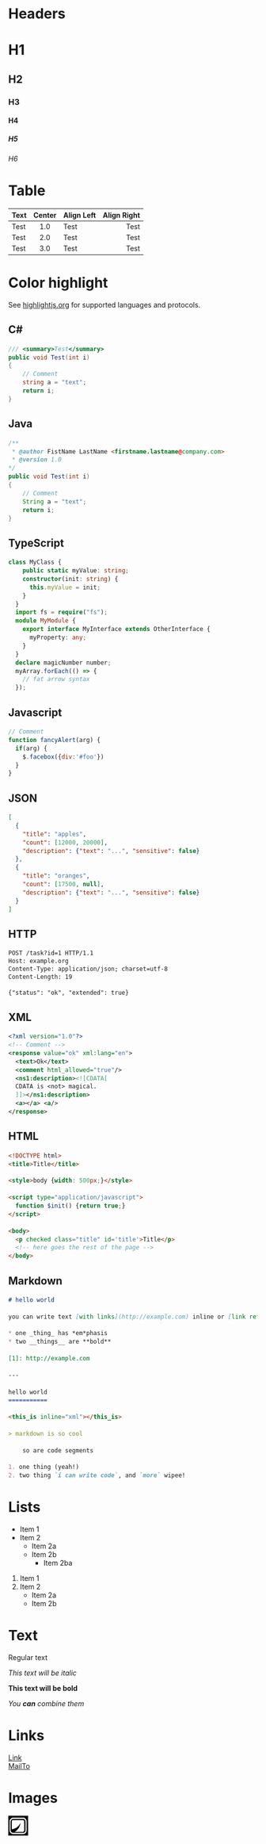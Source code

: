 # Headers

# H1
## H2
### H3
#### H4
##### H5
###### H6

# Table
| Text | Center | Align Left | Align Right|
| ---- | :----: | :--------- | ----------:|
| Test | 1.0    | Test       | Test       |
| Test | 2.0    | Test       | Test       |
| Test | 3.0    | Test       | Test       |

# Color highlight
See [highlightjs.org](https://highlightjs.org/static/demo/) for supported languages and protocols.

## C# #
```cs
/// <summary>Test</summary>
public void Test(int i)
{
    // Comment
    string a = "text";
    return i;
}
```

## Java
```java
/**
 * @author FistName LastName <firstname.lastname@company.com>
 * @version 1.0
*/
public void Test(int i)
{
    // Comment
    String a = "text";
    return i;
}
```

## TypeScript
```TypeScript
class MyClass {
    public static myValue: string;
    constructor(init: string) {
      this.myValue = init;
    }
  }
  import fs = require("fs");
  module MyModule {
    export interface MyInterface extends OtherInterface {
      myProperty: any;
    }
  }
  declare magicNumber number;
  myArray.forEach(() => {
    // fat arrow syntax
  });
```

## Javascript
```javascript
// Comment
function fancyAlert(arg) {
  if(arg) {
    $.facebox({div:'#foo'})
  }
}
```

## JSON
```json
[
  {
    "title": "apples",
    "count": [12000, 20000],
    "description": {"text": "...", "sensitive": false}
  },
  {
    "title": "oranges",
    "count": [17500, null],
    "description": {"text": "...", "sensitive": false}
  }
]
```

## HTTP
```http
POST /task?id=1 HTTP/1.1
Host: example.org
Content-Type: application/json; charset=utf-8
Content-Length: 19

{"status": "ok", "extended": true}
```

## XML
```xml
<?xml version="1.0"?>
<!-- Comment -->
<response value="ok" xml:lang="en">
  <text>Ok</text>
  <comment html_allowed="true"/>
  <ns1:description><![CDATA[
  CDATA is <not> magical.
  ]]></ns1:description>
  <a></a> <a/>
</response>
```

## HTML
```html
<!DOCTYPE html>
<title>Title</title>

<style>body {width: 500px;}</style>

<script type="application/javascript">
  function $init() {return true;}
</script>

<body>
  <p checked class="title" id='title'>Title</p>
  <!-- here goes the rest of the page -->
</body>
```

## Markdown
```markdown
# hello world

you can write text [with links](http://example.com) inline or [link references][1].

* one _thing_ has *em*phasis
* two __things__ are **bold**

[1]: http://example.com

---

hello world
===========

<this_is inline="xml"></this_is>

> markdown is so cool

    so are code segments

1. one thing (yeah!)
2. two thing `i can write code`, and `more` wipee!
```

# Lists
* Item 1
* Item 2
    * Item 2a
    * Item 2b
        * Item 2ba
  

1. Item 1
2. Item 2
    * Item 2a
    * Item 2b
    
# Text
Regular text 

*This text will be italic*

**This text will be bold**

*You **can** combine them*

# Links
[Link](Test.md)  
[MailTo](mailto:name@company.com)

# Images
![Image](Media/Image.png)
